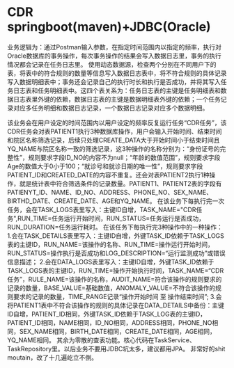 # CDR springboot(maven)+JDBC(Oracle)
业务逻辑为：通过Postman输入参数，在指定时间范围内以指定的频率，执行对Oracle数据库的事务操作，每次事务操作的结果会写入数据日志里，事务的执行情况都会记录在任务日志里。
使用动态数据源，检查两个分别在不同用户下的表，将表中的符合规则的数量等信息写入数据日志表中，将不符合规则的具体记录写入数据明细表中；事务还会记录自己的执行时长和执行是否成功，并将其写入任务日志表和任务明细表中。这四个表关系为：任务日志表的主键是任务明细表和数据日志表里外键的依赖，数据日志表的主键是数据明细表外键的依赖；一个任务记录对应多任务明细和数据日志记录，一个数据日志记录对应多个数据明细。

该业务会在用户设定的时间范围内以用户设定的频率反复运行任务“CDR任务”，该CDR任务会对表PATIENT1执行3种数据库操作，用户会输入开始时间、结束时间和院区名称筛选记录，后续只处理CREATE_DATA大于开始时间小于结束时间且YQ_NAME与院区名称一致的筛选记录，这3种操作的名称分别为：“身份证号的完整性”，规则要求字段ID_NO的内容不为null；“年龄的数值范围”，规则要求字段Age的数值大于0小于100；“就诊号和就诊日期的唯一性”，规则要求字段PATIENT_ID和CREATED_DATE的内容不重复。还会对表PATIENT2执行1种操作，就是统计表中符合筛选条件的记录数量。PATIENT1、PATIENT2表的字段有PATIENYT_ID、NAME、ID_NO、ADDRESS、PHONE_NO、SEX_NAME、BIRTHD_DATE、CREATE_DATE、AGE和YQ_NAME。
在该业务下每执行完一次任务，会在TASK_LOGS表里写入：主键ID自增，TASK_NAME="CDR任务",RUN_TIME=任务运行开始时间，RUN_STATUS=任务运行是否成功，RUN_DURATION=任务运行耗时。
在该任务下每执行完3种操作中的一种操作：
1.会在TASK_DETAILS表里写入：主键ID自增，外键TASK_ID依赖于TASK_LOGS表的主键ID，RUN_NAME=该操作的名称、RUN_TIME=操作运行开始时间，RUN_STATUS=操作执行是否成功和LOG_DESCRIPTION=“运行监测成功”或错误信息描述；
2.会在DATA_LOGS表里写入：主键ID自增，外键TASK_ID依赖于TASK_LOGS表的主键ID，RUN_TIME=操作开始执行时间，TASK_NAME=“CDR任务”，RULE_NAME=该操作的名称，AUDIT_NAME=符合该操作的规则要求的记录的数量，BASE_VALUE=基础数值，ANOMALY_VALUE=不符合该操作的规则要求的记录的数量，TIME_RANGE记录“操作开始时间 至 操作结束时间”;
3.会将PATIENT1表中不符合该操作的规则的具体记录在DATA_DETAILS中备份：主键ID自增，PATIENT_ID相同，外键TASK_ID依赖于TASK_LOG表的主键ID，PATIENT_ID相同，NAME相同，ID_NO相同，ADDRESS相同，PHONE_NO相同，SEX_NAME相同，BIRTH_DATE相同，CREATE_DATE相同，AGE相同，YQ_NAME相同。
其余为零散的查表功能。核心代码在TaskService、TaskRepository里。以后业务不要用JDBC坑太多，建议都用JPA。
非常好的shit moutain，改了十几遍屹立不倒。
